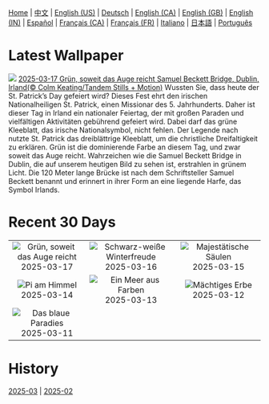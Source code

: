 [Home](../README.md) | [中文](zh-CN.md) | [English (US)](en-US.md) | [Deutsch](de-DE.md) | [English (CA)](en-CA.md) | [English (GB)](en-GB.md) | [English (IN)](en-IN.md) | [Español](es-ES.md) | [Français (CA)](fr-CA.md) | [Français (FR)](fr-FR.md) | [Italiano](it-IT.md) | [日本語](ja-JP.md) | [Português](pt-BR.md)

# Latest Wallpaper
![](https://www.bing.com/th?id=OHR.BeckettBridge_DE-DE6303850469_UHD.jpg)
[2025-03-17 Grün, soweit das Auge reicht Samuel Beckett Bridge, Dublin, Irland(© Colm Keating/Tandem Stills + Motion)](https://www.bing.com/th?id=OHR.BeckettBridge_DE-DE6303850469_UHD.jpg)
Wussten Sie, dass heute der St. Patrick’s Day gefeiert wird? Dieses Fest ehrt den irischen Nationalheiligen St. Patrick, einen Missionar des 5. Jahrhunderts. Daher ist dieser Tag in Irland ein nationaler Feiertag, der mit großen Paraden und vielfältigen Aktivitäten gebührend gefeiert wird.  Dabei darf das grüne Kleeblatt, das irische Nationalsymbol, nicht fehlen. Der Legende nach nutzte St. Patrick das dreiblättrige Kleeblatt, um die christliche Dreifaltigkeit zu erklären. Grün ist die dominierende Farbe an diesem Tag, und zwar soweit das Auge reicht. Wahrzeichen wie die Samuel Beckett Bridge in Dublin, die auf unserem heutigen Bild zu sehen ist, erstrahlen in grünem Licht. Die 120 Meter lange Brücke ist nach dem Schriftsteller Samuel Beckett benannt und erinnert in ihrer Form an eine liegende Harfe, das Symbol Irlands.

# Recent 30 Days
|  |  |  |
|:---:|:---:|:---:|
| ![](https://www.bing.com/th?id=OHR.BeckettBridge_DE-DE6303850469_400x240.jpg "Grün, soweit das Auge reicht") 2025-03-17 | ![](https://www.bing.com/th?id=OHR.PandaSnow_DE-DE6090290293_400x240.jpg "Schwarz-weiße Winterfreude") 2025-03-16 | ![](https://www.bing.com/th?id=OHR.ForumRomanum_DE-DE5477113300_400x240.jpg "Majestätische Säulen") 2025-03-15 |
| ![](https://www.bing.com/th?id=OHR.BasqueDolmen_DE-DE4751565010_400x240.jpg "Pi am Himmel") 2025-03-14 | ![](https://www.bing.com/th?id=OHR.HoliColors_DE-DE3912998647_400x240.jpg "Ein Meer aus Farben") 2025-03-13 | ![](https://www.bing.com/th?id=OHR.ChateauLoire_DE-DE3739517283_400x240.jpg "Mächtiges Erbe") 2025-03-12 |
| ![](https://www.bing.com/th?id=OHR.NusaPenida_DE-DE3430606232_400x240.jpg "Das blaue Paradies") 2025-03-11 |  |  |

# History
[2025-03](../archives/wallpaper/de-DE/w_2025_03.md) | [2025-02](../archives/wallpaper/de-DE/w_2025_02.md)
